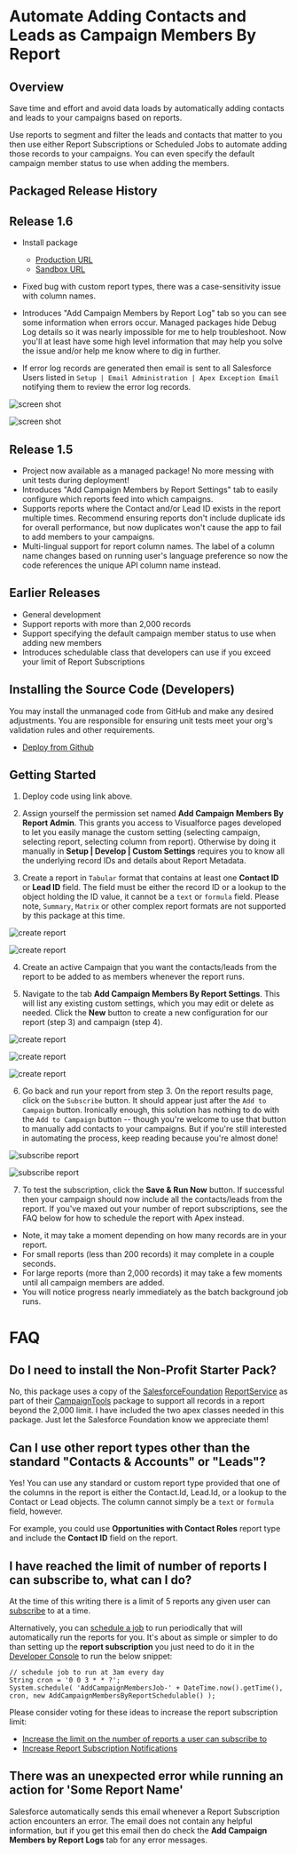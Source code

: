 Automate Adding Contacts and Leads as Campaign Members By Report
================================================================

Overview
--------

Save time and effort and avoid data loads by automatically adding contacts and leads to your campaigns based on reports.

Use reports to segment and filter the leads and contacts that matter to you then use either Report Subscriptions or Scheduled Jobs to automate adding those records to your campaigns. You can even specify the default campaign member status to use when adding the members.


Packaged Release History
------------------------

Release 1.6
-----------
* Install package
  * [Production URL](https://login.salesforce.com/packaging/installPackage.apexp?p0=04t46000000GzR5)
  * [Sandbox URL](https://test.salesforce.com/packaging/installPackage.apexp?p0=04t46000000GzR5)

* Fixed bug with custom report types, there was a case-sensitivity issue with column names.
* Introduces "Add Campaign Members by Report Log" tab so you can see some information when errors occur. Managed packages hide Debug Log details so it was nearly impossible for me to help troubleshoot. Now you'll at least have some high level information that may help you solve the issue and/or help me know where to dig in further.
* If error log records are generated then email is sent to all Salesforce Users listed in `Setup | Email Administration | Apex Exception Email` notifying them to review the error log records.

![screen shot](images/error-logs1.png)

![screen shot](images/error-logs2.png)


Release 1.5
-----------
* Project now available as a managed package! No more messing with unit tests during deployment!
* Introduces "Add Campaign Members by Report Settings" tab to easily configure which reports feed into which campaigns.
* Supports reports where the Contact and/or Lead ID exists in the report multiple times. Recommend ensuring reports don't include duplicate ids for overall performance, but now duplicates won't cause the app to fail to add members to your campaigns.
* Multi-lingual support for report column names. The label of a column name changes based on running user's language preference so now the code references the unique API column name instead.

Earlier Releases
----------------
* General development
* Support reports with more than 2,000 records
* Support specifying the default campaign member status to use when adding new members
* Introduces schedulable class that developers can use if you exceed your limit of Report Subscriptions


Installing the Source Code (Developers)
---------------------------------------

You may install the unmanaged code from GitHub and make any desired adjustments. You are responsible for ensuring unit tests meet your org's validation rules and other requirements.

* [Deploy from Github](https://githubsfdeploy.herokuapp.com)


Getting Started
---------------

1) Deploy code using link above.

2) Assign yourself the permission set named **Add Campaign Members By Report Admin**. This grants you access to Visualforce pages developed to let you easily manage the custom setting (selecting campaign, selecting report, selecting column from report). Otherwise by doing it manually in **Setup | Develop | Custom Settings** requires you to know all the underlying record IDs and details about Report Metadata.

3) Create a report in `Tabular` format that contains at least one **Contact ID** or **Lead ID** field. The field must be either the record ID or a lookup to the object holding the ID value, it cannot be a `text` or `formula` field. Please note, `Summary`, `Matrix` or other complex report formats are not supported by this package at this time.

![create report](images/contact-tabular-report1.png)

![create report](images/contact-tabular-report2.png)

4) Create an active Campaign that you want the contacts/leads from the report to be added to as members whenever the report runs.

5) Navigate to the tab **Add Campaign Members By Report Settings**. This will list any existing custom settings, which you may edit or delete as needed. Click the **New** button to create a new configuration for our report (step 3) and campaign (step 4).

![create report](images/manage-custom-setting1.png)

![create report](images/manage-custom-setting2.png)

![create report](images/manage-custom-setting3.gif)

6) Go back and run your report from step 3. On the report results page, click on the `Subscribe` button. It should appear just after the `Add to Campaign` button. Ironically enough, this solution has nothing to do with the `Add to Campaign` button -- though you're welcome to use that button to manually add contacts to your campaigns. But if you're still interested in automating the process, keep reading because you're almost done!

![subscribe report](/images/subscribe-to-report1.png)

![subscribe report](/images/subscribe-to-report2.png)

7) To test the subscription, click the **Save & Run Now** button. If successful then your campaign should now include all the contacts/leads from the report. If you've maxed out your number of report subscriptions, see the FAQ below for how to schedule the report with Apex instead.

* Note, it may take a moment depending on how many records are in your report.
* For small reports (less than 200 records) it may complete in a couple seconds.
* For large reports (more than 2,000 records) it may take a few moments until all campaign members are added.
* You will notice progress nearly immediately as the batch background job runs.


FAQ
===

Do I need to install the Non-Profit Starter Pack?
-------------------------------------------------

No, this package uses a copy of the [SalesforceFoundation](https://github.com/SalesforceFoundation) [ReportService](https://github.com/SalesforceFoundation/CampaignTools/blob/master/src/classes/ReportService.cls) as part of their [CampaignTools](https://github.com/SalesforceFoundation/CampaignTools) package to support all records in a report beyond the 2,000 limit. I have included the two apex classes needed in this package. Just let the Salesforce Foundation know we appreciate them!


Can I use other report types other than the standard "Contacts & Accounts" or "Leads"?
--------------------------------------------------------------------------------------

Yes! You can use any standard or custom report type provided that one of the columns in the report is either the Contact.Id, Lead.Id, or a lookup to the Contact or Lead objects. The column cannot simply be a `text` or `formula` field, however.

For example, you could use **Opportunities with Contact Roles** report type and include the **Contact ID** field on the report.


I have reached the limit of number of reports I can subscribe to, what can I do?
--------------------------------------------------------------------------------

At the time of this writing there is a limit of 5 reports any given user can [subscribe](https://help.salesforce.com/articleView?id=reports_subscribe_overview.htm&type=0&language=en_US&release=206.5) to at a time.

Alternatively, you can [schedule a job](https://developer.salesforce.com/docs/atlas.en-us.apexcode.meta/apexcode/apex_scheduler.htm) to run periodically that will automatically run the reports for you. It's about as simple or simpler to do than setting up the **report subscription** you just need to do it in the [Developer Console](https://developer.salesforce.com/docs/atlas.en-us.apex_workbook.meta/apex_workbook/apex1_2.htm) to run the below snippet:

    // schedule job to run at 3am every day
    String cron = '0 0 3 * * ?';
    System.schedule( 'AddCampaignMembersJob-' + DateTime.now().getTime(), cron, new AddCampaignMembersByReportSchedulable() );

Please consider voting for these ideas to increase the report subscription limit:
* [Increase the limit on the number of reports a user can subscribe to](https://success.salesforce.com/ideaView?id=08730000000DkodAAC)
* [Increase Report Subscription Notifications](https://success.salesforce.com/ideaView?id=08730000000wk37AAA)


There was an unexpected error while running an action for 'Some Report Name'
--------------------------------------------------------------------------------

Salesforce automatically sends this email whenever a Report Subscription action encounters an error.
The email does not contain any helpful information, but if you get this email then do check the **Add Campaign Members by Report Logs** tab for any error messages.
